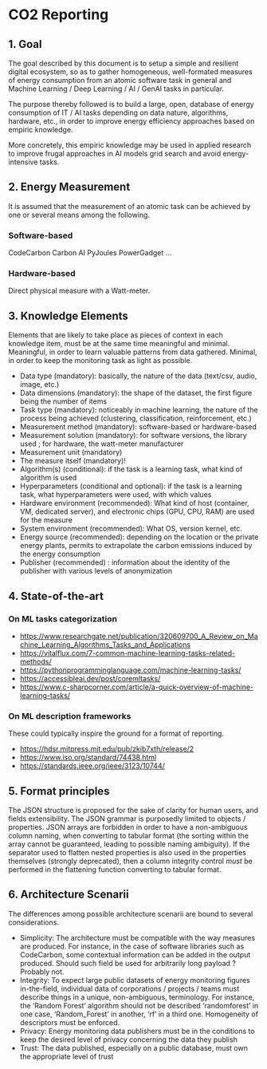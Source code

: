 # CO2 Reporting

## 1. Goal

The goal described by this document is to setup a simple and resilient digital ecosystem, so as to gather homogeneous, well-formated measures of energy consumption from an atomic software task in general and Machine Learning / Deep Learning / AI / GenAI tasks in particular.

The purpose thereby followed is to build a large, open, database of energy consumption of IT / AI tasks depending on data nature, algorithms, hardware, etc., in order to improve energy efficiency approaches based on empiric knowledge. 

More concretely, this empiric knowledge may be used in applied research to improve frugal approaches in AI models grid search and avoid energy-intensive tasks.

## 2. Energy Measurement

It is assumed that the measurement of an atomic task can be achieved by one or several means among the following.

### Software-based 
CodeCarbon
Carbon AI
PyJoules
PowerGadget
...

### Hardware-based 
Direct physical measure with a Watt-meter.


## 3. Knowledge Elements

Elements that are likely to take place as pieces of context in each knowledge item, must be at the same time meaningful and minimal. Meaningful, in order to learn valuable patterns from data gathered. Minimal, in order to keep the monitoring task as light as possible.
- Data type (mandatory): basically, the nature of the data (text/csv, audio, image, etc.)
- Data dimensions (mandatory): the shape of the dataset, the first figure being the number of items
- Task type (mandatory): noticeably in machine learning, the nature of the process being achieved (clustering, classification, reinforcement, etc.)
- Measurement method (mandatory): software-based or hardware-based 
- Measurement solution (mandatory): for software versions, the library used ; for hardware, the watt-meter manufacturer
- Measurement unit (mandatory)
- The measure itself (mandatory)!
- Algorithm(s) (conditional): if the task is a learning task, what kind of algorithm is used
- Hyperparameters (conditional and optional): if the task is a learning task, what hyperparameters were used, with which values
- Hardware environment (recommended): What kind of host (container, VM, dedicated server), and electronic chips (GPU, CPU, RAM) are used for the measure
- System environment (recommended): What OS, version kernel, etc.
- Energy source (recommended): depending on the location or the private energy plants, permits to extrapolate the carbon emissions induced by the energy consumption
- Publisher (recommended) : information about the identity of the publisher with various levels of anonymization


## 4. State-of-the-art 

### On ML tasks categorization

- https://www.researchgate.net/publication/320609700_A_Review_on_Machine_Learning_Algorithms_Tasks_and_Applications
- https://vitalflux.com/7-common-machine-learning-tasks-related-methods/
- https://pythonprogramminglanguage.com/machine-learning-tasks/
- https://accessibleai.dev/post/coremltasks/
- https://www.c-sharpcorner.com/article/a-quick-overview-of-machine-learning-tasks/

### On ML description frameworks

These could typically inspire the ground for a format of reporting.
- https://hdsr.mitpress.mit.edu/pub/zkib7xth/release/2
- https://www.iso.org/standard/74438.html
- https://standards.ieee.org/ieee/3123/10744/


## 5. Format principles

The JSON structure is proposed for the sake of clarity for human users, and fields extensibility.
The JSON grammar is purposedly limited to objects / properties. 
JSON arrays are forbidden in order to have a non-ambiguous column naming, when converting to tabular format (the sorting within the array cannot be guaranteed, leading to possible naming ambiguity).
If the separator used to flatten nested properties is also used in the properties themselves (strongly deprecated), then a column integrity control *must* be performed in the flattening function converting to tabular format.


## 6. Architecture Scenarii

The differences among possible architecture scenarii are bound to several considerations.
- Simplicity: The architecture must be compatible with the way measures are produced. For instance, in the case of software libraries such as CodeCarbon, some contextual information can be added in the output produced. Should such field be used for arbitrarily long payload ? Probably not.
- Integrity: To expect large public datasets of energy monitoring figures in-the-field, individual data of corporations / projects / teams must describe things in a unique, non-ambiguous, terminology. For instance, the ‘Random Forest’ algorithm should not be described ‘randomforest’ in one case, ‘Random_Forest’ in another, ‘rf’ in a third one. Homogeneity of descriptors must be enforced.
- Privacy: Energy monitoring data publishers must be in the conditions to keep the desired level of privacy concerning the data they publish
- Trust: The data published, especially on a public database, must own the appropriate level of trust

